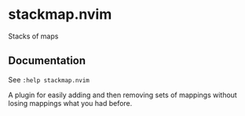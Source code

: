 # stackmap.nvim

Stacks of maps

## Documentation

See `:help stackmap.nvim`

A plugin for easily adding and then removing sets of mappings without losing mappings what you had before.

